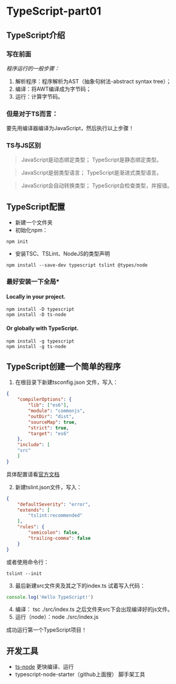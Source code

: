  # TypeScript-part01
 ## TypeScript介绍
 ### 写在前面
 *程序运行的一般步骤：*
1. 解析程序：程序解析为AST（抽象句树法-abstract syntax tree）；
2. 编译：将AWT编译成为字节码；
3. 运行：计算字节码。
 ### 但是对于TS而言：
 要先用编译器编译为JavaScript，然后执行以上步骤！
 ### TS与JS区别
 >JavaScript是动态绑定类型；
 >TypeScript是静态绑定类型。

 >JavaScript是弱类型语言；
 >TypeScript是渐进式类型语言。

 >JavaScript会自动转换类型；
 >TypeScript会检查类型，并报错。
 ## TypeScript配置
 * 新建一个文件夹
 * 初始化npm：
 ```shell
 npm init
 ```
 * 安装TSC、TSLint、NodeJS的类型声明
 ```shell
 npm install --save-dev typescript tslint @types/node
 ```
 ### 最好安装一下全局*
#### Locally in your project.
```shell
npm install -D typescript
npm install -D ts-node
```
#### Or globally with TypeScript.
```shell
npm install -g typescript
npm install -g ts-node
```
 ## TypeScript创建一个简单的程序
 1. 在根目录下新建tsconfig.json 文件，写入：

```json
{
	"compilerOptions": {
		"lib": ["es6"],
		"module": "commonjs",
		"outDir": "dist",
		"sourceMap": true,
		"strict": true,
		"target": "es6"
	},
	"include": [
	"src"
	]
}
```
具体配置请看[官方文档](https://www.typescriptlang.org/docs/handbook)

2. 新建tslint.json文件，写入：
```json
{
    "defaultSeverity": "error",
    "extends": [
        "tslint:recommended"
    ],
    "rules": {
        "semicolon": false,
        "trailing-comma": false
    }
}
```
或者使用命令行：
```shell
tslint --init
```

3. 最后新建src文件夹及其之下的index.ts
试着写入代码：
```typescript
console.log('Hello TypeScript!')
```
4. 编译： tsc ./src/index.ts
之后文件夹src下会出现编译好的js文件。
5. 运行（node）：node ./src/index.js

成功运行第一个TypeScript项目！
## 开发工具
- [ts-node](https://www.npmjs.com/package/ts-node)
更快编译、运行
- typescript-node-starter（github上面搜）
脚手架工具